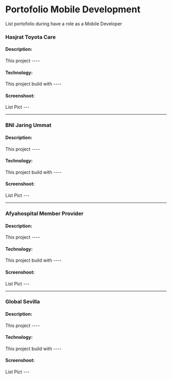 
# Portofolio Mobile Development
List portofolio during have a role as a Mobile Developer

### Hasjrat Toyota Care
#### Description:
This project ----
#### Technology:
This project build with ----
#### Screenshoot:
List Pict ---

---

### BNI Jaring Ummat
#### Description:
This project ----
#### Technology:
This project build with ----
#### Screenshoot:
List Pict ---

---

### Afyahospital Member Provider
#### Description:
This project ----
#### Technology:
This project build with ----
#### Screenshoot:
List Pict ---

---

### Global Sevilla
#### Description:
This project ----
#### Technology:
This project build with ----
#### Screenshoot:
List Pict ---
